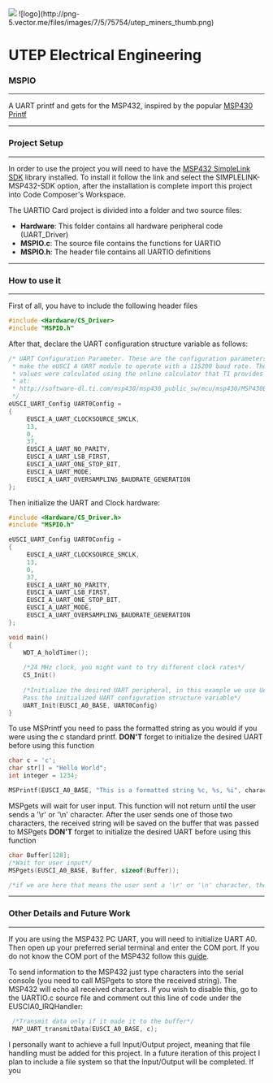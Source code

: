 <img src="http://png-5.vector.me/files/images/7/5/75754/utep_miners_thumb.png">
![logo](http://png-5.vector.me/files/images/7/5/75754/utep_miners_thumb.png)

# **UTEP Electrical Engineering**

### **MSPIO**
***
A UART printf and gets for the MSP432, inspired by the popular [MSP430 Printf](http://www.msp430launchpad.com/2012/06/using-printf.html)
***

### **Project Setup**
***
In order to use the project you will need to have the [MSP432 SimpleLink SDK](http://www.ti.com/tool/SIMPLELINK-MSP432-SDK) library installed. To install it follow the link and select the SIMPLELINK-MSP432-SDK option, after the installation is complete import this project into Code Composer's Workspace. 

The UARTIO Card project is divided into a folder and two source files:

- **Hardware**: This folder contains all hardware peripheral code (UART_Driver)
- **MSPIO.c**: The source file contains the functions for UARTIO
-  **MSPIO.h**: The header file contains all UARTIO definitions

***

### **How to use it**
***
First of all, you have to include the following header files 
```c
#include <Hardware/CS_Driver>
#include "MSPIO.h"
```
After that, declare the UART configuration structure variable as follows:
```c
/* UART Configuration Parameter. These are the configuration parameters to
 * make the eUSCI A UART module to operate with a 115200 baud rate. These
 * values were calculated using the online calculator that TI provides
 * at:
 * http://software-dl.ti.com/msp430/msp430_public_sw/mcu/msp430/MSP430BaudRateConverter/index.html
 */
eUSCI_UART_Config UART0Config =
{
     EUSCI_A_UART_CLOCKSOURCE_SMCLK,
     13,
     0,
     37,
     EUSCI_A_UART_NO_PARITY,
     EUSCI_A_UART_LSB_FIRST,
     EUSCI_A_UART_ONE_STOP_BIT,
     EUSCI_A_UART_MODE,
     EUSCI_A_UART_OVERSAMPLING_BAUDRATE_GENERATION
};
```

Then initialize the UART and Clock hardware:
```c
#include <Hardware/CS_Driver.h>
#include "MSPIO.h"

eUSCI_UART_Config UART0Config =
{
     EUSCI_A_UART_CLOCKSOURCE_SMCLK,
     13,
     0,
     37,
     EUSCI_A_UART_NO_PARITY,
     EUSCI_A_UART_LSB_FIRST,
     EUSCI_A_UART_ONE_STOP_BIT,
     EUSCI_A_UART_MODE,
     EUSCI_A_UART_OVERSAMPLING_BAUDRATE_GENERATION
};

void main()
{
	WDT_A_holdTimer();
	
	/*24 MHz clock, you might want to try different clock rates*/
	CS_Init()
	
	/*Initialize the desired UART peripheral, in this example we use UART A0.
	Pass the initialized UART configuration structure variable*/
	UART_Init(EUSCI_A0_BASE, UART0Config)
}
```
To use MSPrintf you need to pass the formatted string as you would if you were using the c standard printf.  **DON'T** forget to initialize the desired UART before using this function
```c
char c = 'c';
char str[] = "Hello World";
int integer = 1234;

MSPrintf(EUSCI_A0_BASE, "This is a formatted string %c, %s, %i", character, str, integer);
```
MSPgets will wait for user input. This function will not return until the user sends a '\r' or '\n' character. After the user sends one of those two characters, the received string will be saved on the buffer that was passed to MSPgets **DON'T** forget to initialize the desired UART before using this function
```c
char Buffer[128];
/*Wait for user input*/
MSPgets(EUSCI_A0_BASE, Buffer, sizeof(Buffer));

/*if we are here that means the user sent a '\r' or '\n' character, the received string will be stored in the Buffer array*/
```
***
### **Other Details and Future Work**
***
If you are using the MSP432 PC UART, you will need to initialize UART A0. Then open up your preferred serial terminal and enter the COM port. If you do not know the COM port of the MSP432 follow this [guide](https://www.mathworks.com/help/supportpkg/arduinoio/ug/find-arduino-port-on-windows-mac-and-linux.html).

To send information to the MSP432 just type characters into the serial console (you need to call MSPgets to store the received string). The MSP432 will echo all received characters. If you wish to disable this, go to the UARTIO.c source file and comment out this line of code under the EUSCIA0_IRQHandler:
```c
 /*Transmit data only if it made it to the buffer*/
 MAP_UART_transmitData(EUSCI_A0_BASE, c);
```

I personally want to achieve a full Input/Output project, meaning that file handling must be added for this project. In a future iteration of this project I plan to include a file system so that the Input/Output will be completed. If you 